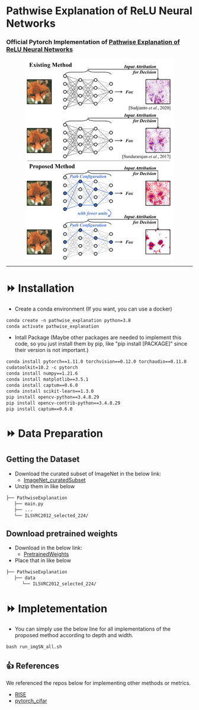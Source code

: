 # Pathwise Explanation of ReLU Neural Networks


### Official Pytorch Implementation of [Pathwise Explanation of ReLU Neural Networks]()

<p align="center"><img src="data/overview_forgithub.png" width="400"></p>

---

# ⏩ Installation

* Create a conda environment (If you want, you can use a docker)
```
conda create -n pathwise_explanation python=3.8
conda activate pathwise_explanation
```

* Intall Package (Maybe other packages are needed to implement this code, so you just install them by pip, like "pip install [PACKAGE]" since their version is not important.)
```
conda install pytorch==1.11.0 torchvision==0.12.0 torchaudio==0.11.0 cudatoolkit=10.2 -c pytorch
conda install numpy==1.21.6
conda install matplotlib==3.5.1
conda install captum==0.6.0
conda install scikit-learn==1.3.0
pip install opencv-python==3.4.8.29
pip install opencv-contrib-python==3.4.8.29
pip install captum==0.6.0
```



# ⏩ Data Preparation
## Getting the Dataset
* Download the curated subset of ImageNet in the below link: 
    * [ImageNet_curatedSubset](https://drive.google.com/file/d/1pm-BFG8zwimca7d73Neb6N6b2lwg_DKw/view?usp=share_link)
* Unzip them in like below
~~~~
├── PathwiseExplanation
   ├── main.py
   ├── ...
   └── ILSVRC2012_selected_224/
~~~~

## Download pretrained weights
* Download in the below link:
   * [PretrainedWeights](https://drive.google.com/file/d/1hcza6DIK7_bBf4rZEaklhFkS-oGYeMes/view?usp=sharing)
* Place that in like below
~~~~
├── PathwiseExplanation
   ├── data
      └── ILSVRC2012_selected_224/
~~~~

# ⏩ Impletementation
* You can simply use the below line for all implementations of the proposed method according to depth and width.
```
bash run_imgSN_all.sh
```


## 👍 References
We referenced the repos below for implementing other methods or metrics.

* [RISE](https://github.com/eclique/RISE)
* [pytorch_cifar](https://github.com/kuangliu/pytorch-cifar)
